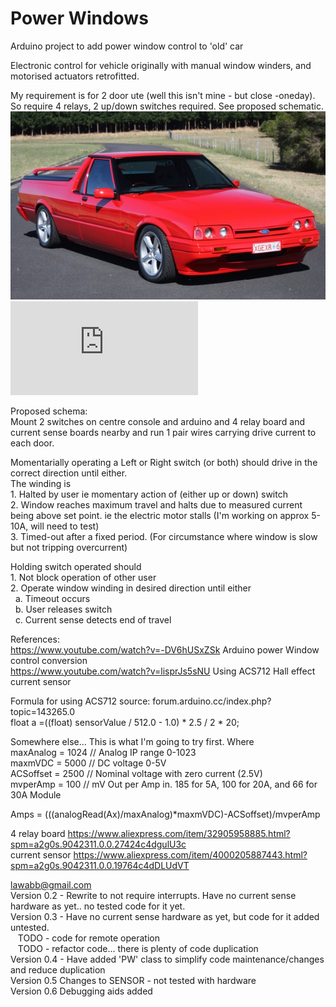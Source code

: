 #  Power Windows 
Arduino project to add power window control to 'old' car

Electronic control for vehicle originally with manual window winders,
and motorised actuators retrofitted.

My requirement is for 2 door ute (well this isn't mine - but close -oneday). So require 4 relays, 2 up/down switches required.
See proposed schematic.  
 ![XR6XG.png](XR6XG.png)     
 ![Schem.pdf](https://github.com/lawabb/PowerWindows/blob/master/Schematic_Power%20Windows_Sheet_1_20191224233008.pdf)

Proposed schema:  
Mount 2 switches on centre console and arduino and 4 relay board and current sense boards nearby and run 1 pair wires 
  carrying drive current to each door.
  
  Momentarially operating a Left or Right switch (or both) should drive in the correct direction until either.  
  The winding is  
    1. Halted by user  ie momentary action of (either up or down) switch  
    2. Window reaches maximum travel and halts due to measured current being above set point. ie the electric motor stalls (I'm working on approx 5-10A, will need to test)  
    3. Timed-out after a fixed period. (For circumstance where window is slow but not tripping overcurrent)  
    
  Holding switch operated should  
    1. Not block operation of other user  
    2. Operate window winding in desired direction until either  
      &nbsp;&nbsp;a. Timeout occurs  
      &nbsp;&nbsp;b. User releases switch   
      &nbsp;&nbsp;c. Current sense detects end of travel
    
      
References:  
  https://www.youtube.com/watch?v=-DV6hUSxZSk   Arduino power Window control conversion  
  https://www.youtube.com/watch?v=lisprJs5sNU   Using ACS712 Hall effect current sensor  
  
  Formula for using ACS712
  source: forum.arduino.cc/index.php?topic=143265.0  
  float a =((float) sensorValue / 512.0 - 1.0) * 2.5 / 2 * 20;
  
  Somewhere else... This is what I'm going to try first. Where   
  maxAnalog = 1024  // Analog IP range 0-1023  
  maxmVDC = 5000    // DC voltage 0-5V  
  ACSoffset = 2500    // Nominal voltage with zero current (2.5V)  
  mvperAmp = 100 // mV Out per Amp in. 185 for 5A, 100 for 20A, and 66 for 30A Module  
  
  Amps = (((analogRead(Ax)/maxAnalog)*maxmVDC)-ACSoffset)/mvperAmp  
    
  4 relay board https://www.aliexpress.com/item/32905958885.html?spm=a2g0s.9042311.0.0.27424c4dgulU3c  
  current sensor https://www.aliexpress.com/item/4000205887443.html?spm=a2g0s.9042311.0.0.19764c4dDLUdVT
   
lawabb@gmail.com  
Version 0.2  - Rewrite to not require interrupts. Have no current sense hardware as yet.. no tested code for it yet.  
Version 0.3  - Have no current sense hardware as yet, but code for it added untested.  
&nbsp;&nbsp; TODO - code for remote operation  
&nbsp;&nbsp; TODO - refactor code... there is plenty of code duplication  
Version 0.4 - Have added 'PW' class to simplify code maintenance/changes and reduce duplication  
Version 0.5  Changes to  SENSOR - not tested with hardware  
Version 0.6 Debugging aids added  
